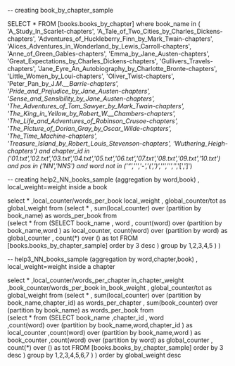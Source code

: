 -- creating book_by_chapter_sample

SELECT *  FROM [books.books_by_chapter] 
where book_name in 
(
'A_Study_In_Scarlet-chapters',
'A_Tale_of_Two_Cities_by_Charles_Dickens-chapters',
'Adventures_of_Huckleberry_Finn_by_Mark_Twain-chapters',
'Alices_Adventures_in_Wonderland_by_Lewis_Carroll-chapters',
'Anne_of_Green_Gables-chapters',
'Emma_by_Jane_Austen-chapters',
'Great_Expectations_by_Charles_Dickens-chapters',
'Gullivers_Travels-chapters',
'Jane_Eyre_An_Autobiography_by_Charlotte_Bronte-chapters',
'Little_Women_by_Loui-chapters',
'Oliver_Twist-chapters',
'Peter_Pan_by_J._M.__Barrie-chapters',
'Pride_and_Prejudice_by_Jane_Austen-chapters',
'Sense_and_Sensibility_by_Jane_Austen-chapters',
'The_Adventures_of_Tom_Sawyer_by_Mark_Twain-chapters',
'The_King_in_Yellow_by_Robert_W.__Chambers-chapters',
'The_Life_and_Adventures_of_Robinson_Crusoe-chapters',
'The_Picture_of_Dorian_Gray_by_Oscar_Wilde-chapters',
'The_Time_Machine-chapters',
'Treasure_Island_by_Robert_Louis_Stevenson-chapters',
'Wuthering_Heigh-chapters') 
and chapter_id in ('01.txt','02.txt','03.txt','04.txt','05.txt','06.txt','07.txt','08.txt','09.txt','10.txt')
and pos in ('NN','NNS') 
and word not in ('“','’','-','(',')','‘','\'','_','[',']')


-- creating help2_NN_books_sample (aggregation by word,book) , local_weight=weight inside a book

select  * ,local_counter/words_per_book local_weight ,  global_counter/tot as global_weight from 
(select * , sum(local_counter) over (partition by book_name) as words_per_book  from  
(select * from 
(SELECT book_name   , word , count(word)  over (partition by  book_name,word ) as local_counter,  count(word) over (partition by  word) as  global_counter , count(*) over () as tot
 FROM [books.books_by_chapter_sample]   order by 3 desc ) group by 1,2,3,4,5 ) ) 
 
 -- help3_NN_books_sample (aggregation by word,chapter,book) , local_weight=weight inside a chapter

 
 select  * ,local_counter/words_per_chapter in_chapter_weight ,book_counter/words_per_book in_book_weight ,  global_counter/tot as global_weight from 
(select * , sum(local_counter) over (partition by book_name,chapter_id) as words_per_chapter 
          , sum(book_counter)  over (partition by book_name) as words_per_book from  
(select * from 
(SELECT book_name  ,chapter_id , word   
                   ,count(word)  over (partition by  book_name,word,chapter_id ) as local_counter
                   ,count(word)  over (partition by  book_name,word ) as book_counter
                   ,count(word)  over (partition by   word) as  global_counter , count(*) over () as tot
 FROM [books.books_by_chapter_sample]   order by 3 desc ) group by 1,2,3,4,5,6,7 ) ) order by global_weight desc 
